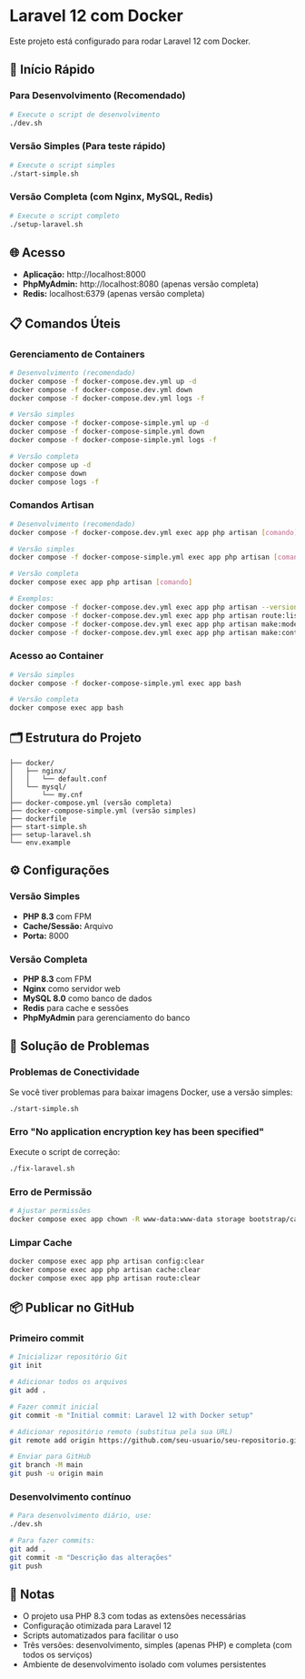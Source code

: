# Laravel 12 com Docker

Este projeto está configurado para rodar Laravel 12 com Docker.

## 🚀 Início Rápido

### Para Desenvolvimento (Recomendado)
```bash
# Execute o script de desenvolvimento
./dev.sh
```

### Versão Simples (Para teste rápido)
```bash
# Execute o script simples
./start-simple.sh
```

### Versão Completa (com Nginx, MySQL, Redis)
```bash
# Execute o script completo
./setup-laravel.sh
```

## 🌐 Acesso

- **Aplicação:** http://localhost:8000
- **PhpMyAdmin:** http://localhost:8080 (apenas versão completa)
- **Redis:** localhost:6379 (apenas versão completa)

## 📋 Comandos Úteis

### Gerenciamento de Containers
```bash
# Desenvolvimento (recomendado)
docker compose -f docker-compose.dev.yml up -d
docker compose -f docker-compose.dev.yml down
docker compose -f docker-compose.dev.yml logs -f

# Versão simples
docker compose -f docker-compose-simple.yml up -d
docker compose -f docker-compose-simple.yml down
docker compose -f docker-compose-simple.yml logs -f

# Versão completa
docker compose up -d
docker compose down
docker compose logs -f
```

### Comandos Artisan
```bash
# Desenvolvimento (recomendado)
docker compose -f docker-compose.dev.yml exec app php artisan [comando]

# Versão simples
docker compose -f docker-compose-simple.yml exec app php artisan [comando]

# Versão completa
docker compose exec app php artisan [comando]

# Exemplos:
docker compose -f docker-compose.dev.yml exec app php artisan --version
docker compose -f docker-compose.dev.yml exec app php artisan route:list
docker compose -f docker-compose.dev.yml exec app php artisan make:model User
docker compose -f docker-compose.dev.yml exec app php artisan make:controller UserController
```

### Acesso ao Container
```bash
# Versão simples
docker compose -f docker-compose-simple.yml exec app bash

# Versão completa
docker compose exec app bash
```

## 🗂️ Estrutura do Projeto

```
├── docker/
│   ├── nginx/
│   │   └── default.conf
│   └── mysql/
│       └── my.cnf
├── docker-compose.yml (versão completa)
├── docker-compose-simple.yml (versão simples)
├── dockerfile
├── start-simple.sh
├── setup-laravel.sh
└── env.example
```

## ⚙️ Configurações

### Versão Simples
- **PHP 8.3** com FPM
- **Cache/Sessão:** Arquivo
- **Porta:** 8000

### Versão Completa
- **PHP 8.3** com FPM
- **Nginx** como servidor web
- **MySQL 8.0** como banco de dados
- **Redis** para cache e sessões
- **PhpMyAdmin** para gerenciamento do banco

## 🔧 Solução de Problemas

### Problemas de Conectividade
Se você tiver problemas para baixar imagens Docker, use a versão simples:
```bash
./start-simple.sh
```

### Erro "No application encryption key has been specified"
Execute o script de correção:
```bash
./fix-laravel.sh
```

### Erro de Permissão
```bash
# Ajustar permissões
docker compose exec app chown -R www-data:www-data storage bootstrap/cache
```

### Limpar Cache
```bash
docker compose exec app php artisan config:clear
docker compose exec app php artisan cache:clear
docker compose exec app php artisan route:clear
```

## 📦 Publicar no GitHub

### Primeiro commit
```bash
# Inicializar repositório Git
git init

# Adicionar todos os arquivos
git add .

# Fazer commit inicial
git commit -m "Initial commit: Laravel 12 with Docker setup"

# Adicionar repositório remoto (substitua pela sua URL)
git remote add origin https://github.com/seu-usuario/seu-repositorio.git

# Enviar para GitHub
git branch -M main
git push -u origin main
```

### Desenvolvimento contínuo
```bash
# Para desenvolvimento diário, use:
./dev.sh

# Para fazer commits:
git add .
git commit -m "Descrição das alterações"
git push
```

## 📝 Notas

- O projeto usa PHP 8.3 com todas as extensões necessárias
- Configuração otimizada para Laravel 12
- Scripts automatizados para facilitar o uso
- Três versões: desenvolvimento, simples (apenas PHP) e completa (com todos os serviços)
- Ambiente de desenvolvimento isolado com volumes persistentes